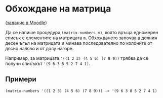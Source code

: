 Обхождане на матрица
====================
([задание в Moodle](https://learn.fmi.uni-sofia.bg/mod/assign/view.php?id=78253))

Да се напише процедура `(matrix-numbers m)`, която връща едномерен списък с елементите на матрицата `m`. Обхождането започва в долния десен ъгъл на матрицата и минава последователно по колоните от дясно наляво и от долу нагоре.

Например, за матрицата `'((1 2 3) (4 5 6) (7 8 9))` трябва да се получи списъкът `'(9 6 3 8 5 2 7 4 1)`.

Примери
-------
`(matrix-numbers '((1 2 3) (4 5 6) (7 8 9))) -> '(9 6 3 8 5 2 7 4 1)`
